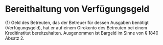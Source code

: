 # Bereithaltung von Verfügungsgeld

(1) Geld des Betreuten, das der Betreuer für dessen Ausgaben benötigt (Verfügungsgeld), hat er auf einem Girokonto des Betreuten bei einem Kreditinstitut bereitzuhalten. Ausgenommen ist Bargeld im Sinne von § 1840 Absatz 2.